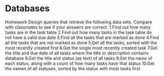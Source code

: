 # Databases

Homework
Design queries that retrieve the following data sets. Compare with classmates to see if your answers are correct.
1.Find out how many tasks are in the task table
2.Find out how many tasks in the task table do not have a valid due date
3.Find all the tasks that are marked as done
4.Find all the tasks that are not marked as done
5.Get all the tasks, sorted with the most recently created first
6.Get the single most recently created task
7.Get the title and due date of all tasks where the title or description contains database
8.Get the title and status (as text) of all tasks
9.Get the name of each status, along with a count of how many tasks have that status
10.Get the names of all statuses, sorted by the status with most tasks first
